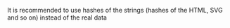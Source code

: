 It is recommended to use hashes of the strings (hashes of the HTML, SVG and so on) instead of the real data